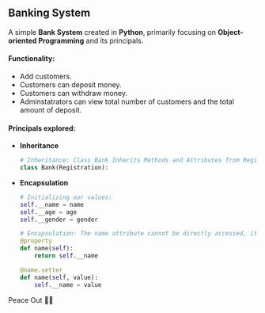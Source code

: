 ## Banking System
A simple **Bank System** created in **Python**, primarily focusing on **Object-oriented Programming** and its principals.

#### Functionality:
- Add customers.
- Customers can deposit money.
- Customers can withdraw money.
- Adminstatrators can view total number of customers and the total amount of deposit.

#### Principals explored:
- **Inheritance**
  ```py
  # Inheritance: Class Bank Inherits Methods and Attributes from Registration.
  class Bank(Registration):
  ```
- **Encapsulation**
  ```py
  # Initializing our values:
  self.__name = name
  self.__age = age
  self.__gender = gender

  # Encapsulation: The name attribute cannot be directly accessed, it can only be accessed or changed through the methods.
  @property
  def name(self):
      return self.__name

  @name.setter
  def name(self, value):
      self.__name = value
  ```

Peace Out ✌🏼
